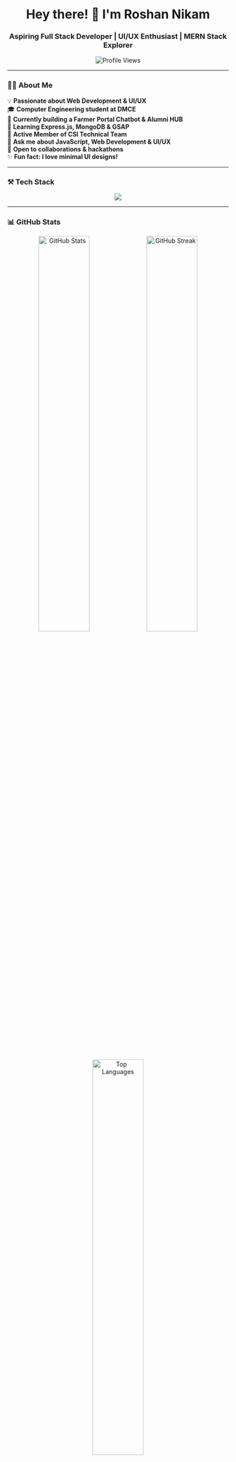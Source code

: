 <!-- HEADER -->
<h1 align="center">Hey there! 👋 I'm Roshan Nikam</h1>
<h3 align="center">Aspiring Full Stack Developer | UI/UX Enthusiast | MERN Stack Explorer</h3>

<p align="center">
  <img src="https://komarev.com/ghpvc/?username=roshannikam&label=Profile%20Views&color=0e75b6&style=flat" alt="Profile Views" />
</p>

---

<!-- ABOUT SECTION -->
### 🧑‍💻 About Me  
💡 **Passionate about Web Development & UI/UX**  
🎓 **Computer Engineering student at DMCE**  
🔭 **Currently building a Farmer Portal Chatbot & Alumni HUB**  
🌱 **Learning Express.js, MongoDB & GSAP**  
📌 **Active Member of CSI Technical Team**  
💬 **Ask me about JavaScript, Web Development & UI/UX**  
🚀 **Open to collaborations & hackathons**  
✨ **Fun fact: I love minimal UI designs!**  

---

<!-- TECH STACK -->
### ⚒️ Tech Stack  
<p align="center">
  <img src="https://skillicons.dev/icons?i=html,css,js,nodejs,express,mongodb,git,figma" />
</p>

---

<!-- GITHUB STATS SECTION -->
### 📊 GitHub Stats  
<div align="center">
  <img src="https://github-readme-stats.vercel.app/api?username=roshannikam&show_icons=true&theme=radical&count_private=true" alt="GitHub Stats" width="48%" />
  <img src="https://github-readme-streak-stats.herokuapp.com?user=roshannikam&theme=radical&hide_border=true" alt="GitHub Streak" width="48%" />
  <br>
  <img src="https://github-readme-stats.vercel.app/api/top-langs/?username=roshannikam&layout=compact&theme=radical" alt="Top Languages" width="48%" />
</div>

---

<!-- ANIMATED QUOTE -->
### 🎯 Quote of the Day  
<p align="center">
  <img src="https://quotes-github-readme.vercel.app/api?type=horizontal&theme=radical" />
</p>

---

<!-- FUN WIDGETS -->
### 🎵 Now Playing  
<p align="center">
  <img src="https://spotify-github-profile.vercel.app/api/view?uid=YOUR_SPOTIFY_USERNAME&cover_image=true&theme=novatorem&show_offline=false&bar_color=53b14f&bar_color_cover=false" />
</p>

---

⭐ **Thanks for stopping by! Feel free to explore my repos and contribute! 🚀**  
